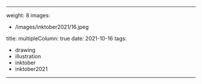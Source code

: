
---
weight: 8
images:
- /images/inktober2021/16.jpeg

title:
multipleColumn: true
date: 2021-10-16
tags:
- drawing
- illustration
- inktober
- inktober2021
---

